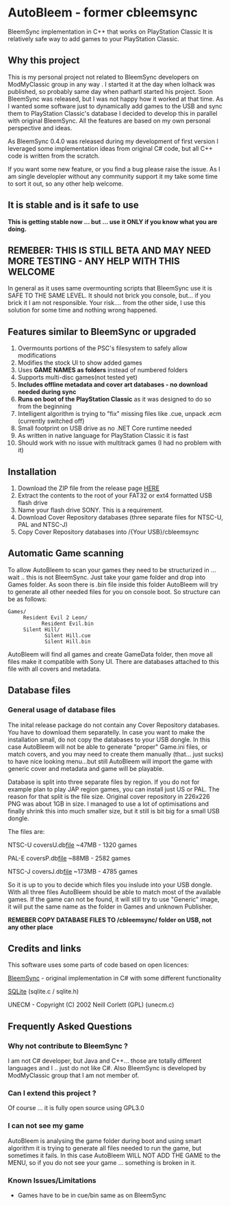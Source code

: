 # AutoBleem - former cbleemsync
BleemSync implementation in C++ that works on PlayStation Classic 
It is relatively safe way to add games to your PlayStation Classic.

## Why this project

This is my personal project not related to BleemSync developers on ModMyClassic group in any way . I started it at the day when lolhack was published, so probably same day when pathartl started his project. Soon BleemSync was released, but I was not happy how it worked at that time. As I wanted some software just to dynamically add  games to the USB and sync them to PlayStation Classic's database I decided to develop this in parallel with original BleemSync. All the features are based on my own personal perspective and ideas.

As BleemSync 0.4.0 was released during my development of first version I leveraged some implementation ideas from original C# code, but all C++ code is written from the scratch.

If you want some new feature, or you find a bug please raise the issue. As I am single developler without any community support it my take some time to sort it out, so any other help welcome. 

## It is stable and is it safe to use

**This is getting stable now ... but ...  use it ONLY if you know what you are doing.** 

## REMEBER: THIS IS STILL BETA AND MAY NEED MORE TESTING - ANY HELP WITH THIS WELCOME

In general as it uses same overmounting scripts that BleemSync use it is SAFE TO THE SAME LEVEL. It should not brick you console, but... if you brick it I am not responsible. Your risk.... from the other side, I use this solution for some time and nothing wrong happened.

## Features similar to BleemSync or upgraded

1. Overmounts portions of the PSC's filesystem to safely allow modifications
2. Modifies the stock UI to show added games
3. Uses **GAME NAMES as folders** instead of numbered folders
4. Supports multi-disc games(not tested yet)
5. **Includes offline metadata and cover art databases - no download needed during sync**
6. **Runs on boot of the PlayStation Classic** as it was designed to do so from the beginning
7. Intelligent algorithm is trying to "fix" missing files like .cue, unpack .ecm (currently switched off)
8. Small footprint on USB drive as no .NET Core runtime needed
9. As written in native language for PlayStation Classic it is fast
10. Should work with no issue with multitrack games (I had no problem with it)

## Installation

1. Download the ZIP file from the release page [HERE](https://github.com/screemerpl/cbleemsync/releases/download/0.1b/AutoBleem-0.1b.zip)
2. Extract the contents to the root of your FAT32 or ext4 formatted USB flash drive
3. Name your flash drive SONY. This is a requirement.
4. Download Cover Repository databases (three separate files for NTSC-U, PAL and NTSC-J)
5. Copy Cover Repository databases into /{Your USB}/cbleemsync

## Automatic Game scanning

To allow AutoBleem to scan your games they need to be structurized in ... wait .. this is not BleemSync. Just take your game folder and drop into Games folder. As soon there is .bin file inside this folder AutoBleem will try to generate all other needed files for you on console boot. So structure can be as follows:

```
Games/
     Resident Evil 2 Leon/
           Resident Evil.bin
     Silent Hill/
            Silent Hill.cue
            Silent Hill.bin
```
AutoBleem will  find all games and create GameData folder, then move all files make it compatible with Sony UI. There are databases attached to this file with all covers and metadata.

## Database files

### General usage of database files

The inital release package do not contain any Cover Repository databases. You have to download them separatelly.  In case you want to make the installation small, do not copy the databases to your USB dongle. In this case AutoBleem will not be able to generate "proper" Game.ini files, or match covers, and you may need to create them manually (that... just sucks) to have nice looking menu...but still AutoBleem will import the game with generic cover and metadata and game will be playable.

Database is split into three separate files by region. If you do not for example plan to play JAP region games, you can install just US or PAL. The reason for that split is the file size. Original cover repository in 226x226 PNG was about 1GB in size. I managed to use a lot of optimisations and finally shrink this into much smaller size, but it still is bit big for a small USB dongle. 

The files are:

NTSC-U coversU.db[file](https://github.com/screemerpl/cbleemsync/releases/download/0.1b/coversU.db)  ~47MB  - 1320 games

PAL-E  coversP.db[file](https://github.com/screemerpl/cbleemsync/releases/download/0.1b/coversJ.db)  ~88MB  - 2582 games

NTSC-J coversJ.db[file](https://github.com/screemerpl/cbleemsync/releases/download/0.1b/coversP.db) ~173MB  - 4785 games

So it is up to you to decide which files you inslude into your USB dongle. With all three files AutoBleem should be able to match most of the available games. If the game can not be found, it will still try to use "Generic" image, it will put the same name as the folder in Games and unknown Publisher.

**REMEBER COPY DATABASE FILES TO /cbleemsync/ folder on USB, not any other place**

## Credits and links 

This software uses some parts of code based on open licences:

[BleemSync](https://github.com/pathartl/BleemSync) - original implementation in C# with some different functionality

[SQLite](https://www.sqlite.org/index.html) (sqlite.c / sqlite.h)

UNECM - Copyright (C) 2002 Neill Corlett (GPL) (unecm.c)

## Frequently Asked Questions
### Why not contribute to BleemSync ?

I am not C# developer, but Java and C++... those are totally different languages and I .. just do not like C#. Also BleemSync is developed by ModMyClassic group that I am not member of.

### Can I extend this project ? 
Of course ... it is fully open source using GPL3.0

### I can not see my game
AutoBleem is analysing the game folder during boot and using smart algorithm it is trying to generate all files needed to run the game, but sometimes it fails. In this case AutoBleem WILL NOT ADD THE GAME to the MENU, so if you do not see your game ... something is broken in it.

### Known Issues/Limitations
- Games have to be in cue/bin same as on BleemSync


